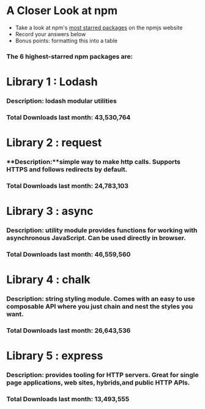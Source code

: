 # __A Closer Look at npm__
- Take a look at npm's [most starred packages](https://www.npmjs.com/browse/star) on the npmjs website
- Record your answers below
- Bonus points: formatting this into a table

### The 6 highest-starred npm packages are:

# Library 1 : __Lodash__

### **Description:** lodash modular utilities


### **Total Downloads last month:** 43,530,764

# Library 2 : __request__

### **Description:**simple way to make http calls. Supports HTTPS and follows redirects by default.

### **Total Downloads last month:** 24,783,103
# Library 3 : __async__
### **Description:** utility module provides functions for working with asynchronous JavaScript. Can be used directly in browser.

### **Total Downloads last month:** 46,559,560
# Library 4 : __chalk__
### **Description**: string styling module. Comes with an easy to use composable API where you just chain and nest the styles you want.
### **Total Downloads last month:** 26,643,536
# Library 5 : __express__
### **Description**: provides tooling for HTTP servers. Great for single page applications, web sites, hybrids,and public HTTP APIs.
### **Total Downloads last month**: 13,493,555